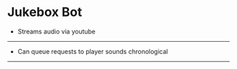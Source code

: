 # Jukebox Bot
* Streams audio via youtube
---
* Can queue requests to player sounds chronological 
---